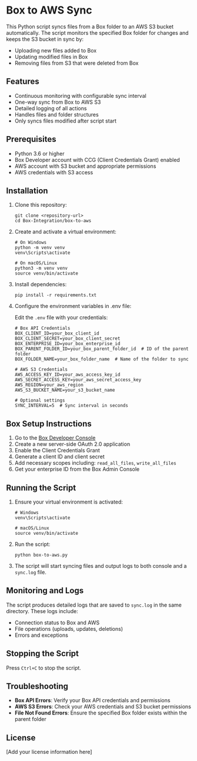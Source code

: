 # Box to AWS Sync

This Python script syncs files from a Box folder to an AWS S3 bucket automatically. The script monitors the specified Box folder for changes and keeps the S3 bucket in sync by:

- Uploading new files added to Box
- Updating modified files in Box
- Removing files from S3 that were deleted from Box

## Features

- Continuous monitoring with configurable sync interval
- One-way sync from Box to AWS S3
- Detailed logging of all actions
- Handles files and folder structures
- Only syncs files modified after script start

## Prerequisites

- Python 3.6 or higher
- Box Developer account with CCG (Client Credentials Grant) enabled
- AWS account with S3 bucket and appropriate permissions
- AWS credentials with S3 access

## Installation

1. Clone this repository:
   ```
   git clone <repository-url>
   cd Box-Integration/box-to-aws
   ```

2. Create and activate a virtual environment:
   ```
   # On Windows
   python -m venv venv
   venv\Scripts\activate

   # On macOS/Linux
   python3 -m venv venv
   source venv/bin/activate
   ```

3. Install dependencies:
   ```
   pip install -r requirements.txt
   ```

4. Configure the environment variables in .env file:
   
   Edit the `.env` file with your credentials:

   ```
   # Box API Credentials
   BOX_CLIENT_ID=your_box_client_id
   BOX_CLIENT_SECRET=your_box_client_secret
   BOX_ENTERPRISE_ID=your_box_enterprise_id
   BOX_PARENT_FOLDER_ID=your_box_parent_folder_id  # ID of the parent folder
   BOX_FOLDER_NAME=your_box_folder_name  # Name of the folder to sync

   # AWS S3 Credentials
   AWS_ACCESS_KEY_ID=your_aws_access_key_id
   AWS_SECRET_ACCESS_KEY=your_aws_secret_access_key
   AWS_REGION=your_aws_region
   AWS_S3_BUCKET_NAME=your_s3_bucket_name

   # Optional settings
   SYNC_INTERVAL=5  # Sync interval in seconds
   ```

## Box Setup Instructions

1. Go to the [Box Developer Console](https://developer.box.com/)
2. Create a new server-side OAuth 2.0 application
3. Enable the Client Credentials Grant
4. Generate a client ID and client secret
5. Add necessary scopes including: `read_all_files`, `write_all_files`
6. Get your enterprise ID from the Box Admin Console

## Running the Script

1. Ensure your virtual environment is activated:
   ```
   # Windows
   venv\Scripts\activate

   # macOS/Linux
   source venv/bin/activate
   ```

2. Run the script:
   ```
   python box-to-aws.py
   ```

3. The script will start syncing files and output logs to both console and a `sync.log` file.

## Monitoring and Logs

The script produces detailed logs that are saved to `sync.log` in the same directory. These logs include:
- Connection status to Box and AWS
- File operations (uploads, updates, deletions)
- Errors and exceptions

## Stopping the Script

Press `Ctrl+C` to stop the script.

## Troubleshooting

- **Box API Errors**: Verify your Box API credentials and permissions
- **AWS S3 Errors**: Check your AWS credentials and S3 bucket permissions
- **File Not Found Errors**: Ensure the specified Box folder exists within the parent folder

## License

[Add your license information here]
